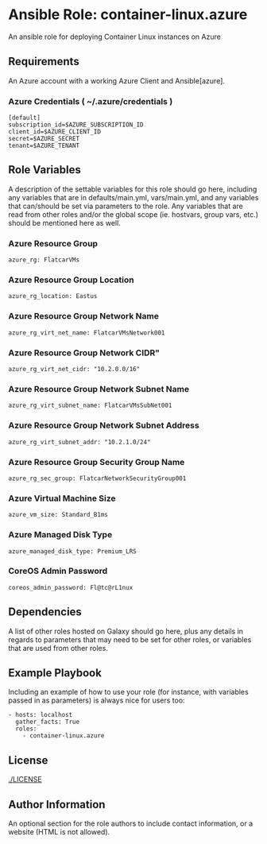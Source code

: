 # Ansible Role: container-linux.azure

An ansible role for deploying Container Linux instances on Azure

## Requirements

An Azure account with a working Azure Client and Ansible[azure].

### Azure Credentials ( ~/.azure/credentials )

```
[default]
subscription_id=$AZURE_SUBSCRIPTION_ID
client_id=$AZURE_CLIENT_ID
secret=$AZURE_SECRET
tenant=$AZURE_TENANT
```


## Role Variables

A description of the settable variables for this role should go here, including any variables that are in defaults/main.yml, vars/main.yml, and any variables that can/should be set via parameters to the role. Any variables that are read from other roles and/or the global scope (ie. hostvars, group vars, etc.) should be mentioned here as well.

### Azure Resource Group

```
azure_rg: FlatcarVMs
```

### Azure Resource Group Location

```
azure_rg_location: Eastus
```

### Azure Resource Group Network Name

```
azure_rg_virt_net_name: FlatcarVMsNetwork001
```

### Azure Resource Group Network CIDR"

```
azure_rg_virt_net_cidr: "10.2.0.0/16"
```

### Azure Resource Group Network Subnet Name

```
azure_rg_virt_subnet_name: FlatcarVMsSubNet001
```

### Azure Resource Group Network Subnet Address

```
azure_rg_virt_subnet_addr: "10.2.1.0/24"
```

### Azure Resource Group Security Group Name

```
azure_rg_sec_group: FlatcarNetworkSecurityGroup001
```

### Azure Virtual Machine Size

```
azure_vm_size: Standard_B1ms
```

### Azure Managed Disk Type

```
azure_managed_disk_type: Premium_LRS
```

### CoreOS Admin Password

```
coreos_admin_password: Fl@tc@rL1nux
```

## Dependencies

A list of other roles hosted on Galaxy should go here, plus any details in regards to parameters that may need to be set for other roles, or variables that are used from other roles.

## Example Playbook

Including an example of how to use your role (for instance, with variables passed in as parameters) is always nice for users too:

```
- hosts: localhost
  gather_facts: True
  roles:
    - container-linux.azure
```

## License

[./LICENSE](./LICENSE)

Author Information
------------------

An optional section for the role authors to include contact information, or a website (HTML is not allowed).
